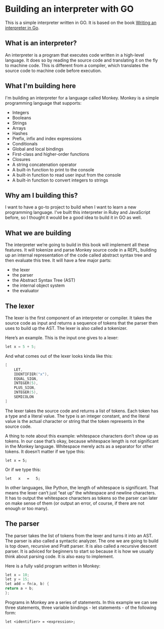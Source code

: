 # Building an interpreter with GO

This is a simple interpreter written in GO. It is based on the book [Writing an interpreter in Go](https://interpreterbook.com/).

## What is an interpreter?

An interpreter is a program that executes code written in a high-level language. It does so by reading the source code and translating it on the fly to machine code. This is different from a compiler, which translates the source code to machine code before execution.

## What I'm building here

I'm building an interpreter for a language called Monkey. Monkey is a simple programming language that supports:

- Integers
- Booleans
- Strings
- Arrays
- Hashes
- Prefix, infix and index expressions
- Conditionals
- Global and local bindings
- First-class and higher-order functions
- Closures
- A string concatenation operator
- A built-in function to print to the console
- A built-in function to read user input from the console
- A built-in function to convert integers to strings

## Why am I building this?

I want to have a go-to project to build when I want to learn a new programming language. I've built this interpreter in Ruby and JavaScript before, so I thought it would be a good idea to build it in GO as well.

## What we are building

The interpreter we’re going to build in this book will implement all these features. It will
tokenize and parse Monkey source code in a REPL, building up an internal representation of
the code called abstract syntax tree and then evaluate this tree. It will have a few major parts:
- the lexer
- the parser
- the Abstract Syntax Tree (AST)
- the internal object system
- the evaluator

## The lexer

The lexer is the first component of an interpreter or compiler. It takes the source code as input and returns a sequence of tokens that the parser then uses to build up the AST. The lexer is also called a tokenizer.

Here’s an example. This is the input one gives to a lexer:

```go 
let x = 5 + 5;
```

And what comes out of the lexer looks kinda like this:

```go 
[
    LET,
    IDENTIFIER("x"),
    EQUAL_SIGN,
    INTEGER(5),
    PLUS_SIGN,
    INTEGER(5),
    SEMICOLON
] 
```

The lexer takes the source code and returns a list of tokens. Each token has a type and a literal value. The type is an integer constant, and the literal value is the actual character or string that the token represents in the source code.

A thing to note about this example: whitespace characters don’t show up as tokens. In our case
that’s okay, because whitespace length is not significant in the Monkey language. Whitespace
merely acts as a separator for other tokens. It doesn’t matter if we type this:

`let x = 5;`

Or if we type this:

`let   x   =   5;`

In other languages, like Python, the length of whitespace is significant. That means the lexer
can’t just “eat up” the whitespace and newline characters. It has to output the whitespace
characters as tokens so the parser can later on make sense of them (or output an error, of
course, if there are not enough or too many).

## The parser

The parser takes the list of tokens from the lexer and turns it into an AST. The parser is also called a syntactic analyzer. The one we are going to build is top down, recursive and Pratt parser. It is also called a recursive descent parser. It is adviced for beginners to start so because it is how we usually think about parsing code. It is also easy to implement.

Here is a fully valid program written in Monkey:

```go 
let x = 10;
let y = 15;
let add = fn(a, b) {
return a + b;
};
```

Programs in Monkey are a series of statements. In this example we can see three statements,
three variable bindings - let statements - of the following form:

`let <identifier> = <expression>;`